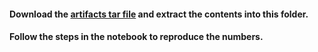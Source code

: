 #### Download the [artifacts tar file](https://drive.google.com/file/d/1W59PvPNiKvBqGkJjhjH7L6qW_IOTO6j6/view?usp=sharing) and extract the contents into this folder.
#### Follow the steps in the notebook to reproduce the numbers.
